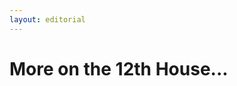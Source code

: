 ```yaml
---
layout: editorial
---
```


# More on the 12th House...

<figure><img src="../../../../../../.gitbook/assets/Screenshot 2024-02-10 at 5.17.12 AM.png" alt=""><figcaption></figcaption></figure>
